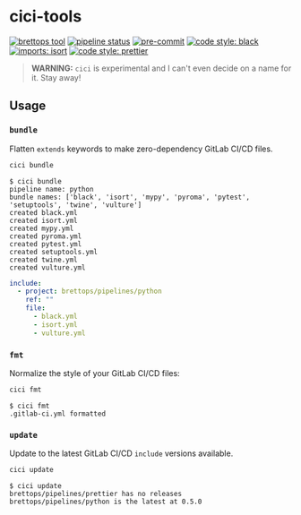 # cici-tools

<!-- BADGIE TIME -->

[![brettops tool](https://img.shields.io/badge/brettops-tool-209cdf?labelColor=162d50)](https://brettops.io)
[![pipeline status](https://img.shields.io/gitlab/pipeline-status/brettops/tools/cici-tools?branch=main)](https://gitlab.com/brettops/tools/cici-tools/-/commits/main)
[![pre-commit](https://img.shields.io/badge/pre--commit-enabled-brightgreen?logo=pre-commit)](https://github.com/pre-commit/pre-commit)
[![code style: black](https://img.shields.io/badge/code_style-black-000000.svg)](https://github.com/psf/black)
[![imports: isort](https://img.shields.io/badge/imports-isort-1674b1?style=flat&labelColor=ef8336)](https://pycqa.github.io/isort/)
[![code style: prettier](https://img.shields.io/badge/code_style-prettier-ff69b4.svg)](https://github.com/prettier/prettier)

<!-- END BADGIE TIME -->

> **WARNING:** `cici` is experimental and I can't even decide on a name for it.
> Stay away!

## Usage

### `bundle`

Flatten `extends` keywords to make zero-dependency GitLab CI/CD files.

```bash
cici bundle
```

```console
$ cici bundle
pipeline name: python
bundle names: ['black', 'isort', 'mypy', 'pyroma', 'pytest', 'setuptools', 'twine', 'vulture']
created black.yml
created isort.yml
created mypy.yml
created pyroma.yml
created pytest.yml
created setuptools.yml
created twine.yml
created vulture.yml
```

```yaml
include:
  - project: brettops/pipelines/python
    ref: ""
    file:
      - black.yml
      - isort.yml
      - vulture.yml
```

### `fmt`

Normalize the style of your GitLab CI/CD files:

```bash
cici fmt
```

```console
$ cici fmt
.gitlab-ci.yml formatted
```

### `update`

Update to the latest GitLab CI/CD `include` versions available.

```bash
cici update
```

```console
$ cici update
brettops/pipelines/prettier has no releases
brettops/pipelines/python is the latest at 0.5.0
```
